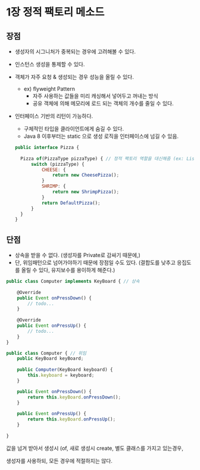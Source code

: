 # 1장 정적 팩토리 메소드

## 장점

- 생성자의 시그니처가 중복되는 경우에 고려해볼 수 있다.

- 인스턴스 생성을 통제할 수 있다.

- 객체가 자주 요청 & 생성되는 경우 성능을 올릴 수 있다.

  - ex) flyweight Pattern
    - 자주 사용하는 값들을 미리 캐싱해서 넣어두고 꺼내는 방식
    - 공유 객체에 의해 메모리에 로드 되는 객체의 개수를 줄일 수 있다.

- 인터페이스 기반의 리턴이 가능하다.

  - 구체적인 타입을 클라이언트에게 숨길 수 있다.
  - Java 8 이후부터는 static 으로 생성 로직을 인터페이스에 넘길 수 있음.

  ```jsx
  public interface Pizza {
  	
  	Pizza of(PizzaType pizzaType) { // 정적 팩토리 역할을 대신해줌 (ex: List.of(), Map.of()..)
  		switch (pizzaType) {
  			CHEESE: {
  				return new CheesePizza();
  			}
  			SHRIMP: {
  				return new ShrimpPizza();
  			}
  			return DefaultPizza();
  		}
  	}
  }
  ```

## 단점

- 상속을 받을 수 없다. (생성자를 Private로 감싸기 때문에,)
- 단, 위임패턴으로 넘어가야하기 때문에 장점일 수도 있다. (결합도를 낮추고 응집도를 올릴 수 있다, 유지보수를 용이하게 해준다.)

```jsx
public class Computer implements KeyBoard { // 상속
	
	@Override	
	public Event onPressDown() {
		// todo...
	}
	
	@Override	
	public Event onPressUp() {
		// todo...
	}
}

public class Computer { // 위임
	public KeyBoard keyBoard;
	
	public Computer(KeyBoard keyboard) {
		this.keyboard = keyboard;	
	}

	public Event onPressDown() {
		return this.keyBoard.onPressDown();
	}
	
	public Event onPressUp() {
		return this.keyBoard.onPressUp();
	}
	
}
```

값을 넘겨 받아서 생성시 (of, 새로 생성시 create, 별도 클래스를 가지고 있는경우,

생성자를 사용하되, 모든 경우에 적절하지는 않다.